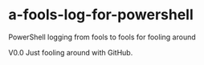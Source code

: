 # a-fools-log-for-powershell
PowerShell logging from fools to fools for fooling around

V0.0
Just fooling around with GitHub.
